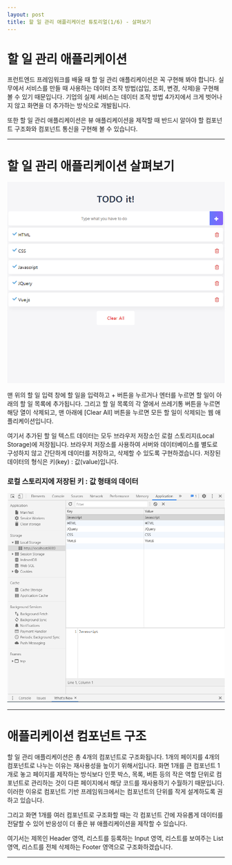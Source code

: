 ```yaml
---
layout: post
title: 할 일 관리 애플리케이션 튜토리얼(1/6) - 살펴보기
---
```


# 할 일 관리 애플리케이션

프런트엔드 프레임워크를 배울 때 할 일 관리 애플리케이션은 꼭 구현해 봐야 합니다. 실무에서 서비스를 만들 때 사용하는 데이터 조작 방법(삽입, 조회, 변경, 삭제)을 구현해 볼 수 있기 때문입니다. 기업의 실제 서비스는 데이터 조작 방법 4가지에서 크게 벗어나지 않고 화면을 더 추가하는 방식으로 개발됩니다.

또한 할 일 관리 애플리케이션은 뷰 애플리케이션을 제작할 때 반드시 알아야 할 컴포넌트 구조화와 컴포넌트 통신을 구현해 볼 수 있습니다.

***

# 할 일 관리 애플리케이션 살펴보기

![todopreview](/images/todopreview.PNG)

맨 위의 할 일 입력 창에 할 일을 입력하고 + 버튼을 누르거나 엔터를 누르면 할 일이 아래의 할 일 목록에 추가됩니다. 그리고 할 일 목록의 각 열에서 쓰레기통 버튼을 누르면 해당 열이 삭제되고, 맨 아래에 [Clear All] 버튼을 누르면 모든 할 일이 삭제되는 웹 애플리케이션입니다.

여기서 추가된 할 일 텍스트 데이터는 모두 브라우저 저장소인 로컬 스토리지(Local Storage)에 저장됩니다. 브라우저 저장소를 사용하여 서버와 데이터베이스를 별도로 구성하지 않고 간단하게 데이터를 저장하고, 삭제할 수 있도록 구현하겠습니다. 저장된 데이터의 형식은 키(key) : 값(value)입니다.

### 로컬 스토리지에 저장된 키 : 값 형태의 데이터

![todolocalstorage](/images/todolocalstorage.PNG)

***

# 애플리케이션 컴포넌트 구조

할 일 관리 애플리케이션은 총 4개의 컴포넌트로 구조화됩니다. 1개의 페이지를 4개의 컴포넌트로 나누는 이유는 재사용성을 높이기 위해서입니다. 화면 1개를 큰 컴포넌트 1개로 놓고 페이지를 제작하는 방식보다 인풋 박스, 목록, 버튼 등의 작은 역할 단위로 컴포넌트로 관리하는 것이 다른 페이지에서 해당 코드를 재사용하기 수월하기 때문입니다. 이러한 이유로 컴포넌트 기반 프레임워크에서는 컴포넌트의 단위를 작게 설계하도록 권하고 있습니다.

그리고 화면 1개를 여러 컴포넌트로 구조화할 때는 각 컴포넌트 간에 자유롭게 데이터를 전달할 수 있어 반응성이 더 좋은 뷰 애플리케이션을 제작할 수 있습니다.

여기서는 제목인 Header 영역, 리스트를 등록하는 Input 영역, 리스트를 보여주는 List 영역, 리스트를 전체 삭제하는 Footer 영역으로 구조화하겠습니다.

***